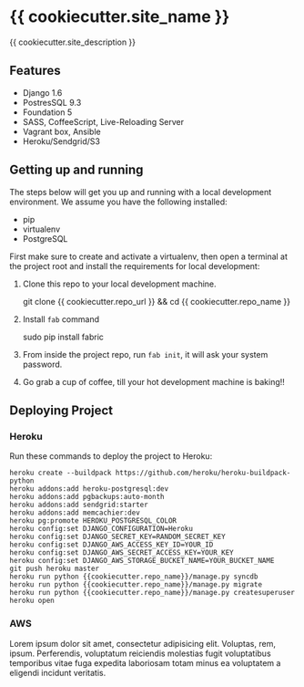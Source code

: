 {{ cookiecutter.site_name }}
==============================

{{ cookiecutter.site_description }}

Features
--------

* Django 1.6
* PostresSQL 9.3
* Foundation 5
* SASS, CoffeeScript, Live-Reloading Server
* Vagrant box, Ansible
* Heroku/Sendgrid/S3


## Getting up and running

The steps below will get you up and running with a local development environment. We assume you have the following installed:

* pip
* virtualenv
* PostgreSQL

First make sure to create and activate a virtualenv, then open a terminal at the project root and install the requirements for local development:

1. Clone this repo to your local development machine.

    git clone {{ cookiecutter.repo_url }} && cd {{ cookiecutter.repo_name }}

2. Install `fab` command
    
    sudo pip install fabric

3. From inside the project repo, run `fab init`, it will ask your system password.
4. Go grab a cup of coffee, till your hot development machine is baking!! 


## Deploying Project

### Heroku
 
Run these commands to deploy the project to Heroku:

```
heroku create --buildpack https://github.com/heroku/heroku-buildpack-python
heroku addons:add heroku-postgresql:dev
heroku addons:add pgbackups:auto-month
heroku addons:add sendgrid:starter
heroku addons:add memcachier:dev
heroku pg:promote HEROKU_POSTGRESQL_COLOR
heroku config:set DJANGO_CONFIGURATION=Heroku
heroku config:set DJANGO_SECRET_KEY=RANDOM_SECRET_KEY
heroku config:set DJANGO_AWS_ACCESS_KEY_ID=YOUR_ID
heroku config:set DJANGO_AWS_SECRET_ACCESS_KEY=YOUR_KEY
heroku config:set DJANGO_AWS_STORAGE_BUCKET_NAME=YOUR_BUCKET_NAME
git push heroku master
heroku run python {{cookiecutter.repo_name}}/manage.py syncdb
heroku run python {{cookiecutter.repo_name}}/manage.py migrate
heroku run python {{cookiecutter.repo_name}}/manage.py createsuperuser
heroku open
```


### AWS

Lorem ipsum dolor sit amet, consectetur adipisicing elit. Voluptas, rem, ipsum. Perferendis, voluptatum reiciendis molestias fugit voluptatibus temporibus vitae fuga expedita laboriosam totam minus ea voluptatem a eligendi incidunt veritatis.
